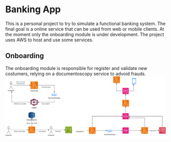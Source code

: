 # Banking App
This is a personal project to try to simulate a functional banking system. The final goal is a online service that can be used from web or mobile clients. At the moment only the onboarding module is under development.
The project uses AWS to host and use some services. 

## Onboarding
The onboarding module is responsible for register and validate new costumers, relying on a documentoscopy service to advoid frauds.
![Onboarding infrastructure](https://raw.githubusercontent.com/Ruannilton/Banking/refs/heads/master/infra.drawio.svg)
